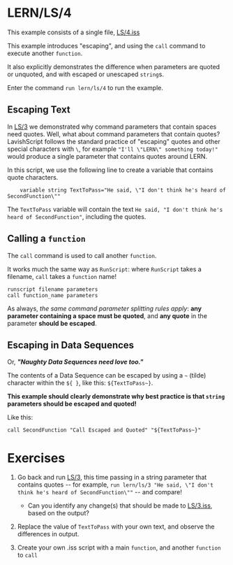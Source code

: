 # LERN/LS/4
This example consists of a single file, [LS/4.iss](4.iss)

This example introduces "escaping", and using the ```call``` command to execute another ```function```.

It also explicitly demonstrates the difference when parameters are quoted or unquoted, and with escaped or unescaped ```string```s.

Enter the command ```run lern/ls/4``` to run the example.

## Escaping Text
In [LS/3](3.md) we demonstrated why command parameters that contain spaces need quotes. Well, what about command parameters that contain quotes? LavishScript follows the standard practice of "escaping" quotes and other special characters with ```\```, for example ```"I'll \"LERN\" something today!"``` would produce a single parameter that contains quotes around LERN.

In this script, we use the following line to create a variable that contains quote characters.
```
    variable string TextToPass="He said, \"I don't think he's heard of SecondFunction\""
```

The ```TextToPass``` variable will contain the text ```He said, "I don't think he's heard of SecondFunction"```, including the quotes.

## Calling a ```function```
The ```call``` command is used to call another ```function```. 

It works much the same way as ```RunScript```: where ```RunScript``` takes a filename, ```call``` takes a ```function``` name!

```
runscript filename parameters
call function_name parameters
```

As always, *the same command parameter splitting rules apply*: **any parameter containing a space must be quoted**, and **any quote** in the parameter **should be escaped**.

## Escaping in Data Sequences
Or, ***"Naughty Data Sequences need love too."***

The contents of a Data Sequence can be escaped by using a ```~``` (tilde) character within the ```${ }```, like this: ```${TextToPass~}```.

**This example should clearly demonstrate why best practice is that ```string``` parameters should be escaped and quoted!** 

Like this:
```
call SecondFunction "Call Escaped and Quoted" "${TextToPass~}"
```

# Exercises
1. Go back and run [LS/3](3.md), this time passing in a string parameter that contains quotes -- for example, 
```run lern/ls/3 "He said, \"I don't think he's heard of SecondFunction\""``` -- and compare!
    * Can you identify any change(s) that should be made to [LS/3.iss](3.iss), based on the output?

2. Replace the value of ```TextToPass``` with your own text, and observe the differences in output.

3. Create your own .iss script with a main ```function```, and another ```function``` to ```call```